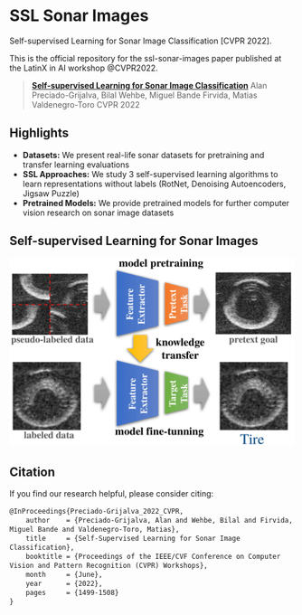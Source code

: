 # SSL Sonar Images
Self-supervised Learning for Sonar Image Classification [CVPR 2022]. 

This is the official repository for the ssl-sonar-images paper published at the LatinX in AI workshop @CVPR2022. 

> [**Self-supervised Learning for Sonar Image Classification**](https://openaccess.thecvf.com/content/CVPR2022W/LXCV/papers/Preciado-Grijalva_Self-Supervised_Learning_for_Sonar_Image_Classification_CVPRW_2022_paper.pdf)
> Alan Preciado-Grijalva, Bilal Wehbe, Miguel Bande Firvida, Matias Valdenegro-Toro
> CVPR 2022

Highlights
-----------------
- **Datasets:** We present real-life sonar datasets for pretraining and transfer learning evaluations
- **SSL Approaches:** We study 3 self-supervised learning algorithms to learn representations without labels (RotNet, Denoising Autoencoders, Jigsaw Puzzle)
- **Pretrained Models:** We provide pretrained models for further computer vision research on sonar image datasets 

Self-supervised Learning for Sonar Images
-----------------

![](figures/ssl_concept_sonar_images-cropped-1.png)


Citation
-----------------
If you find our research helpful, please consider citing:

```
@InProceedings{Preciado-Grijalva_2022_CVPR,
    author    = {Preciado-Grijalva, Alan and Wehbe, Bilal and Firvida, Miguel Bande and Valdenegro-Toro, Matias},
    title     = {Self-Supervised Learning for Sonar Image Classification},
    booktitle = {Proceedings of the IEEE/CVF Conference on Computer Vision and Pattern Recognition (CVPR) Workshops},
    month     = {June},
    year      = {2022},
    pages     = {1499-1508}
}

```



